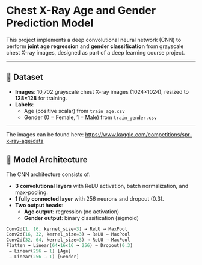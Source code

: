 # Chest X-Ray Age and Gender Prediction Model

This project implements a deep convolutional neural network (CNN) to perform **joint age regression** and **gender classification** from grayscale chest X-ray images, designed as part of a deep learning course project.

---

## 📂 Dataset

- **Images**: 10,702 grayscale chest X-ray images (1024×1024), resized to **128×128** for training.
- **Labels**:
  - Age (positive scalar) from `train_age.csv`
  - Gender (0 = Female, 1 = Male) from `train_gender.csv`
---
The images can be found here: https://www.kaggle.com/competitions/spr-x-ray-age/data

## 🧠 Model Architecture

The CNN architecture consists of:
- **3 convolutional layers** with ReLU activation, batch normalization, and max-pooling.
- **1 fully connected layer** with 256 neurons and dropout (0.3).
- **Two output heads**:
  - **Age output**: regression (no activation)
  - **Gender output**: binary classification (sigmoid)

```python
Conv2d(1, 16, kernel_size=3) → ReLU → MaxPool
Conv2d(16, 32, kernel_size=3) → ReLU → MaxPool
Conv2d(32, 64, kernel_size=3) → ReLU → MaxPool
Flatten → Linear(64×16×16 → 256) → Dropout(0.3)
 → Linear(256 → 1) [Age]
 → Linear(256 → 1) [Gender]
